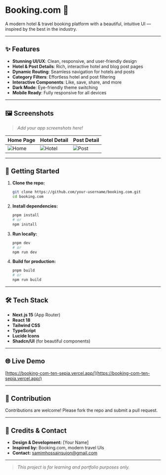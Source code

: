 # Booking.com 🏨

A modern hotel & travel booking platform with a beautiful, intuitive UI — inspired by the best in the industry.

---

## ✨ Features

- **Stunning UI/UX**: Clean, responsive, and user-friendly design
- **Hotel & Post Details**: Rich, interactive hotel and blog post pages
- **Dynamic Routing**: Seamless navigation for hotels and posts
- **Category Filters**: Effortless hotel and post filtering
- **Interactive Components**: Like, save, share, and more
- **Dark Mode**: Eye-friendly theme switching
- **Mobile Ready**: Fully responsive for all devices

---

## 🖼️ Screenshots

> _Add your app screenshots here!_

| Home Page                                            | Hotel Detail                                             | Post Detail                                            |
| ---------------------------------------------------- | -------------------------------------------------------- | ------------------------------------------------------ |
| ![Home](https://placehold.co/300x200?text=Home+Page) | ![Hotel](https://placehold.co/300x200?text=Hotel+Detail) | ![Post](https://placehold.co/300x200?text=Post+Detail) |

---

## 🚀 Getting Started

1. **Clone the repo:**
   ```bash
   git clone https://github.com/your-username/booking.com.git
   cd booking.com
   ```
2. **Install dependencies:**
   ```bash
   pnpm install
   # or
   npm install
   ```
3. **Run locally:**
   ```bash
   pnpm dev
   # or
   npm run dev
   ```
4. **Build for production:**
   ```bash
   pnpm build
   # or
   npm run build
   ```

---

## 🛠️ Tech Stack

- **Next.js 15** (App Router)
- **React 18**
- **Tailwind CSS**
- **TypeScript**
- **Lucide Icons**
- **Shadcn/UI** (for beautiful components)

---

## 🌐 Live Demo

[https://booking-com-ten-sepia.vercel.app/](https://booking-com-ten-sepia.vercel.app/)

---

## 🤝 Contribution

Contributions are welcome! Please fork the repo and submit a pull request.

---

## 👤 Credits & Contact

- **Design & Development:** [Your Name]
- **Inspired by:** Booking.com, modern travel UIs
- **Contact:** samimhossainsujon@gmail.com

---

> _This project is for learning and portfolio purposes only._
